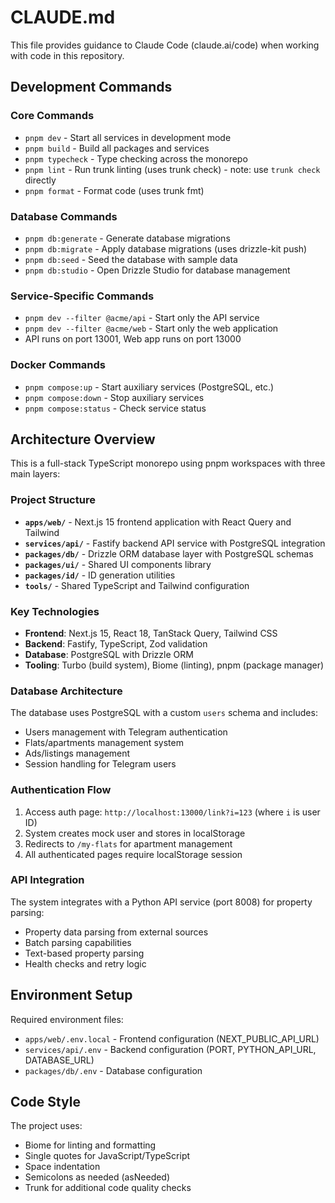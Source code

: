 # CLAUDE.md

This file provides guidance to Claude Code (claude.ai/code) when working with code in this repository.

## Development Commands

### Core Commands
- `pnpm dev` - Start all services in development mode
- `pnpm build` - Build all packages and services
- `pnpm typecheck` - Type checking across the monorepo
- `pnpm lint` - Run trunk linting (uses trunk check) - note: use `trunk check` directly
- `pnpm format` - Format code (uses trunk fmt)

### Database Commands
- `pnpm db:generate` - Generate database migrations
- `pnpm db:migrate` - Apply database migrations (uses drizzle-kit push)
- `pnpm db:seed` - Seed the database with sample data
- `pnpm db:studio` - Open Drizzle Studio for database management

### Service-Specific Commands
- `pnpm dev --filter @acme/api` - Start only the API service
- `pnpm dev --filter @acme/web` - Start only the web application
- API runs on port 13001, Web app runs on port 13000

### Docker Commands
- `pnpm compose:up` - Start auxiliary services (PostgreSQL, etc.)
- `pnpm compose:down` - Stop auxiliary services
- `pnpm compose:status` - Check service status

## Architecture Overview

This is a full-stack TypeScript monorepo using pnpm workspaces with three main layers:

### Project Structure
- **`apps/web/`** - Next.js 15 frontend application with React Query and Tailwind
- **`services/api/`** - Fastify backend API service with PostgreSQL integration
- **`packages/db/`** - Drizzle ORM database layer with PostgreSQL schemas
- **`packages/ui/`** - Shared UI components library
- **`packages/id/`** - ID generation utilities
- **`tools/`** - Shared TypeScript and Tailwind configuration

### Key Technologies
- **Frontend**: Next.js 15, React 18, TanStack Query, Tailwind CSS
- **Backend**: Fastify, TypeScript, Zod validation
- **Database**: PostgreSQL with Drizzle ORM
- **Tooling**: Turbo (build system), Biome (linting), pnpm (package manager)

### Database Architecture
The database uses PostgreSQL with a custom `users` schema and includes:
- Users management with Telegram authentication
- Flats/apartments management system
- Ads/listings management
- Session handling for Telegram users

### Authentication Flow
1. Access auth page: `http://localhost:13000/link?i=123` (where `i` is user ID)
2. System creates mock user and stores in localStorage
3. Redirects to `/my-flats` for apartment management
4. All authenticated pages require localStorage session

### API Integration
The system integrates with a Python API service (port 8008) for property parsing:
- Property data parsing from external sources
- Batch parsing capabilities
- Text-based property parsing
- Health checks and retry logic

## Environment Setup

Required environment files:
- `apps/web/.env.local` - Frontend configuration (NEXT_PUBLIC_API_URL)
- `services/api/.env` - Backend configuration (PORT, PYTHON_API_URL, DATABASE_URL)
- `packages/db/.env` - Database configuration

## Code Style

The project uses:
- Biome for linting and formatting
- Single quotes for JavaScript/TypeScript
- Space indentation
- Semicolons as needed (asNeeded)
- Trunk for additional code quality checks